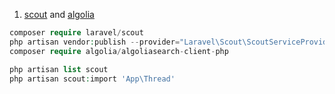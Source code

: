 1. [scout](https://laravel.com/docs/5.5/scout) and [algolia](https://www.algolia.com)
```php
composer require laravel/scout
php artisan vendor:publish --provider="Laravel\Scout\ScoutServiceProvider"
composer require algolia/algoliasearch-client-php

php artisan list scout
php artisan scout:import 'App\Thread'
```